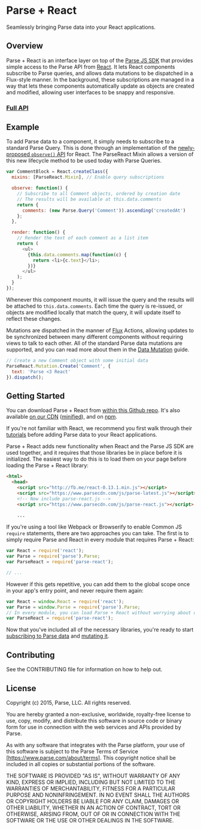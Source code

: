 # Parse + React

Seamlessly bringing Parse data into your React applications.

## Overview

Parse + React is an interface layer on top of the
[Parse JS SDK](https://parse.com/docs/js_guide) that provides simple access to
the Parse API from [React](http://facebook.github.io/react/). It lets React
components subscribe to Parse queries, and allows data mutations to be
dispatched in a Flux-style manner. In the background, these subscriptions are
managed in a way that lets these components automatically update as objects are
created and modified, allowing user interfaces to be snappy and responsive.

### [Full API](/docs/api/)

## Example

To add Parse data to a component, it simply needs to subscribe to a standard
Parse Query. This is done through an implementation of the [newly-proposed
`observe()` API](https://github.com/facebook/react/issues/3398) for React. The
ParseReact Mixin allows a version of this new lifecycle method to be used today
with Parse Queries.

```js
var CommentBlock = React.createClass({
  mixins: [ParseReact.Mixin], // Enable query subscriptions

  observe: function() {
    // Subscribe to all Comment objects, ordered by creation date
    // The results will be available at this.data.comments
    return {
      comments: (new Parse.Query('Comment')).ascending('createdAt')
    };
  },

  render: function() {
    // Render the text of each comment as a list item
    return (
      <ul>
        {this.data.comments.map(function(c) {
          return <li>{c.text}</li>;
        })}
      </ul>
    );
  }
});
```

Whenever this component mounts, it will issue the query and the results will be
attached to `this.data.comments`. Each time the query is re-issued, or objects
are modified locally that match the query, it will update itself to reflect
these changes.

Mutations are dispatched in the manner of
[Flux](http://facebook.github.io/flux/) Actions, allowing updates to be
synchronized between many different components without requiring views to talk
to each other. All of the standard Parse data mutations are supported, and you
can read more about them in the [Data Mutation](/docs/DataMutations.md) guide.

```js
// Create a new Comment object with some initial data
ParseReact.Mutation.Create('Comment', {
  text: 'Parse <3 React'
}).dispatch();
```

## Getting Started

You can download Parse + React from [within this Github repo](/dist/). It's
also available [on our CDN](https://www.parsecdn.com/js/parse-react.js)
([minified](https://www.parsecdn.com/js/parse-react.min.js)), and on
[npm](https://www.npmjs.com/package/parse-react).

If you're not familiar with React, we recommend you first walk through their
[tutorials](http://facebook.github.io/react/docs/tutorial.html) before adding
Parse data to your React applications.

Parse + React adds new functionality when React and the Parse JS SDK are used
together, and it requires that those libraries be in place before it is
initialized. The easiest way to do this is to load them on your page before
loading the Parse + React library:

```html
<html>
  <head>
    <script src="http://fb.me/react-0.13.1.min.js"></script>
    <script src="https://www.parsecdn.com/js/parse-latest.js"></script>
    <!-- Now include parse-react.js -->
    <script src="https://www.parsecdn.com/js/parse-react.js"></script>
    
    ...
```

If you're using a tool like Webpack or Browserify to enable Common JS `require`
statements, there are two approaches you can take. The first is to simply
require Parse and React in every module that requires Parse + React:

```js
var React = require('react');
var Parse = require('parse').Parse;
var ParseReact = require('parse-react');

// ...
```

However if this gets repetitive, you can add them to the global scope once in
your app's entry point, and never require them again:

```js
var React = window.React = require('react');
var Parse = window.Parse = require('parse').Parse;
// In every module, you can load Parse + React without worrying about dependencies
var ParseReact = require('parse-react');
```

Now that you've included all of the necessary libraries, you're ready to start
[subscribing to Parse data](/docs/Subscriptions.md) and
[mutating it](/docs/DataMutations.md).

## Contributing

See the CONTRIBUTING file for information on how to help out.

## License

Copyright (c) 2015, Parse, LLC. All rights reserved.

You are hereby granted a non-exclusive, worldwide, royalty-free license to use, copy, modify, and distribute this software in source code or binary form for use in connection with the web services and APIs provided by Parse.

As with any software that integrates with the Parse platform, your use of this software is subject to the Parse Terms of Service [https://www.parse.com/about/terms]. This copyright notice shall be included in all copies or substantial portions of the software.

THE SOFTWARE IS PROVIDED "AS IS", WITHOUT WARRANTY OF ANY KIND, EXPRESS OR IMPLIED, INCLUDING BUT NOT LIMITED TO THE WARRANTIES OF MERCHANTABILITY, FITNESS FOR A PARTICULAR PURPOSE AND NONINFRINGEMENT. IN NO EVENT SHALL THE AUTHORS OR COPYRIGHT HOLDERS BE LIABLE FOR ANY CLAIM, DAMAGES OR OTHER LIABILITY, WHETHER IN AN ACTION OF CONTRACT, TORT OR OTHERWISE, ARISING FROM, OUT OF OR IN CONNECTION WITH THE SOFTWARE OR THE USE OR OTHER DEALINGS IN THE SOFTWARE.
